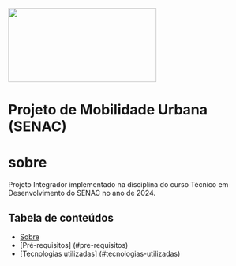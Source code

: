 <img src="https://useargo.com/wp-content/uploads/2019/10/Mobilidade-urbana-desafios-de-locomover-nos-principais-centros-urbanos.jpg" height="150" width="300" />

# Projeto de Mobilidade Urbana (SENAC)

sobre
========

Projeto Integrador implementado na disciplina do curso Técnico em Desenvolvimento do SENAC no ano de 2024.


Tabela de conteúdos
--------------------

* [Sobre](#sobre)
* [Pré-requisitos] (#pre-requisitos)
* [Tecnologias utilizadas] (#tecnologias-utilizadas)


